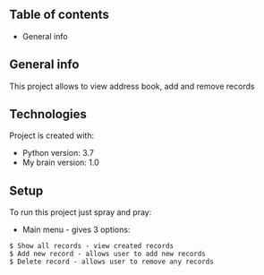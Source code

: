 ## Table of contents
* General info

## General info
This project allows to view address book, add and remove records

## Technologies
Project is created with:
* Python version: 3.7
* My brain version: 1.0

## Setup
To run this project just spray and pray:
* Main menu - gives 3 options:
```
$ Show all records - view created records
$ Add new record - allows user to add new records
$ Delete record - allows user to remove any records
```